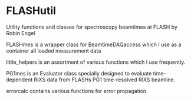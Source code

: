 # FLASHutil
Utility functions and classes for spectroscopy beamtimes at FLASH by Robin Engel

FLASHmes is a wrapper class for BeamtimeDAQaccess which I use as a container all loaded measurement data

little_helpers is an assortment of various functions which I use frequently. 

PG1mes is an Evaluator class specially designed to evaluate time-dependent RIXS data from FLASHs PG1 time-resolved RIXS beamline.

errorcalc contains various functions for error propagation.
